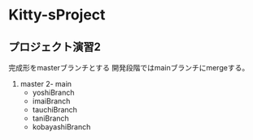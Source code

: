 # Kitty-sProject
## プロジェクト演習2
完成形をmasterブランチとする
開発段階ではmainブランチにmergeする。

               
1. master
   2- main
   - yoshiBranch
   - imaiBranch
   - tauchiBranch
   - taniBranch
   - kobayashiBranch
